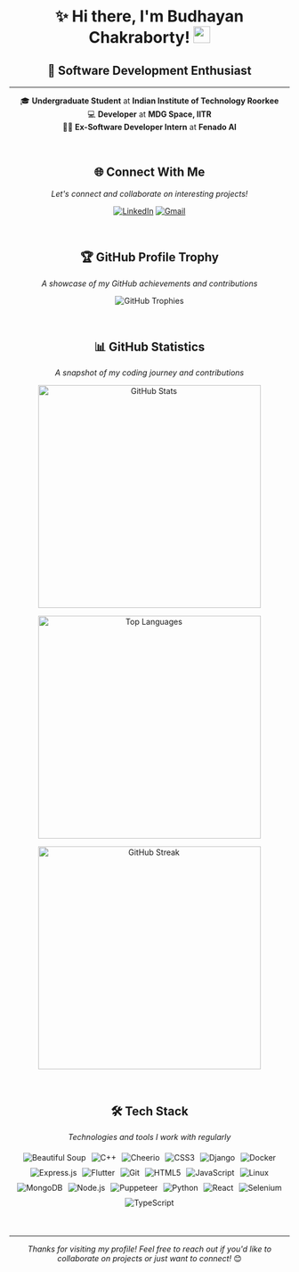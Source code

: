 <div align="center">
 
<div id="toc">
  <ul style="list-style: none">
    <summary>
      <h1> ✨ Hi there, I'm Budhayan Chakraborty! <img src="https://raw.githubusercontent.com/MartinHeinz/MartinHeinz/master/wave.gif" width="30px"> </h1>
     <h2>🚀 Software Development Enthusiast</h2>
    </summary>
  </ul>
</div>

---

 🎓 **Undergraduate Student** at **Indian Institute of Technology Roorkee**<br>
 💻 **Developer** at **MDG Space, IITR**<br>
 👨‍💼 **Ex-Software Developer Intern** at **Fenado AI**

<br>

## 🌐 Connect With Me <br>
*Let's connect and collaborate on interesting projects!*

[![LinkedIn](https://img.shields.io/badge/LinkedIn-0A66C2?style=for-the-badge&logo=linkedin&logoColor=white)](https://www.linkedin.com/in/budhayan-chakraborty-32757328b/)
[![Gmail](https://img.shields.io/badge/Gmail-D14836?style=for-the-badge&logo=gmail&logoColor=white)](mailto:budhayanc2005@gmail.com)

<br/>

## 🏆 GitHub Profile Trophy
*A showcase of my GitHub achievements and contributions*

![GitHub Trophies](https://github-profile-trophy.vercel.app/?username=baync180705&theme=dracula&title=-Stars,-Issues,-Reviews&column=3)

<br/>

## 📊 GitHub Statistics
*A snapshot of my coding journey and contributions*

<p align="center">
  <img width="400" src="https://github-readme-stats.vercel.app/api?username=baync180705&hide=issues,stars&show=prs_merged&show_icons=true&theme=radical" alt="GitHub Stats" />
</p>

<p align="center">
  <img width="400" src="https://github-readme-stats.vercel.app/api/top-langs?username=baync180705&show_icons=true&locale=en&layout=compact&theme=radical&exclude_repo=regression_tips_dataset,population-prediction" alt="Top Languages" />
</p>

<p align="center">
  <img width="400" src="https://nirzak-streak-stats.vercel.app?user=baync180705&theme=synthwave" alt="GitHub Streak" />
</p>

<br/>

## 🛠️ Tech Stack
*Technologies and tools I work with regularly*

<div align="center" style="display: flex; flex-wrap: wrap; gap: 10px; justify-content: center; margin: 20px 0;">
  <img src="https://img.shields.io/badge/Beautiful%20Soup-8B0000?style=for-the-badge&logo=python&logoColor=white" alt="Beautiful Soup"/>
  <img src="https://img.shields.io/badge/C%2B%2B-00599C?style=for-the-badge&logo=c%2B%2B&logoColor=white" alt="C++"/>
  <img src="https://img.shields.io/badge/Cheerio-21759B?style=for-the-badge&logo=javascript&logoColor=white" alt="Cheerio"/>
  <img src="https://img.shields.io/badge/CSS3-1572B6?style=for-the-badge&logo=css3&logoColor=white" alt="CSS3"/>
  <img src="https://img.shields.io/badge/Django-092E20?style=for-the-badge&logo=django&logoColor=white" alt="Django"/>
  <img src="https://img.shields.io/badge/Docker-2496ED?style=for-the-badge&logo=docker&logoColor=white" alt="Docker"/>
  <img src="https://img.shields.io/badge/Express.js-404D59?style=for-the-badge" alt="Express.js"/>
  <img src="https://img.shields.io/badge/Flutter-02569B?style=for-the-badge&logo=flutter&logoColor=white" alt="Flutter"/>
  <img src="https://img.shields.io/badge/Git-F05032?style=for-the-badge&logo=git&logoColor=white" alt="Git"/>
  <img src="https://img.shields.io/badge/HTML5-E34F26?style=for-the-badge&logo=html5&logoColor=white" alt="HTML5"/>
  <img src="https://img.shields.io/badge/JavaScript-F7DF1E?style=for-the-badge&logo=javascript&logoColor=black" alt="JavaScript"/>
  <img src="https://img.shields.io/badge/Linux-FCC624?style=for-the-badge&logo=linux&logoColor=black" alt="Linux"/>
  <img src="https://img.shields.io/badge/MongoDB-47A248?style=for-the-badge&logo=mongodb&logoColor=white" alt="MongoDB"/>
  <img src="https://img.shields.io/badge/Node.js-43853D?style=for-the-badge&logo=node.js&logoColor=white" alt="Node.js"/>
  <img src="https://img.shields.io/badge/Puppeteer-40B5A4?style=for-the-badge&logo=puppeteer&logoColor=white" alt="Puppeteer"/>
  <img src="https://img.shields.io/badge/Python-3776AB?style=for-the-badge&logo=python&logoColor=white" alt="Python"/>
  <img src="https://img.shields.io/badge/React-61DAFB?style=for-the-badge&logo=react&logoColor=black" alt="React"/>
  <img src="https://img.shields.io/badge/Selenium-43B02A?style=for-the-badge&logo=selenium&logoColor=white" alt="Selenium"/>
  <img src="https://img.shields.io/badge/TypeScript-3178C6?style=for-the-badge&logo=typescript&logoColor=white" alt="TypeScript"/>
</div>

<br/>

---
*Thanks for visiting my profile! Feel free to reach out if you'd like to collaborate on projects or just want to connect!* 😊

</div>
